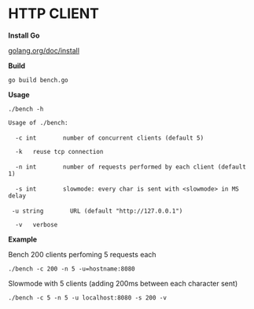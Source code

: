 # HTTP CLIENT

**Install Go**

[golang.org/doc/install](https://golang.org/doc/install)


**Build**

``go build bench.go``

**Usage**

``./bench -h``

`Usage of ./bench:`

`  -c int`
`    	number of concurrent clients (default 5)`

`  -k	reuse tcp connection`

`  -n int`
`    	number of requests performed by each client (default 1)`

`  -s int`
`    	slowmode: every char is sent with <slowmode> in MS delay`

` -u string`
`    	URL (default "http://127.0.0.1")`

`  -v	verbose`


**Example**


Bench 200 clients perfoming 5 requests each

``
./bench -c 200 -n 5 -u=hostname:8080
``

Slowmode with 5 clients (adding 200ms between each character sent)

``
./bench -c 5 -n 5 -u localhost:8080 -s 200 -v
``